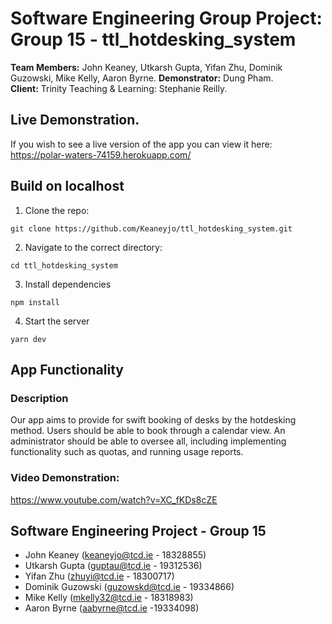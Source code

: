 # **Software Engineering Group Project: Group 15 - ttl_hotdesking_system**
**Team Members:** John Keaney, Utkarsh Gupta, Yifan Zhu, Dominik Guzowski,  Mike Kelly, Aaron Byrne.
**Demonstrator:** Dung Pham.  
**Client:** Trinity Teaching & Learning: Stephanie Reilly.

## Live Demonstration.
If you wish to see a live version of the app you can view it here: https://polar-waters-74159.herokuapp.com/

## Build on localhost
1. Clone the repo: 
```
git clone https://github.com/Keaneyjo/ttl_hotdesking_system.git
```
2. Navigate to the correct directory: 
```
cd ttl_hotdesking_system
```
3. Install dependencies
```
npm install
```
4. Start the server
```
yarn dev
```

## App Functionality
### Description
Our app aims to provide for swift booking of desks by the hotdesking method. Users should be able to book through a calendar view. An administrator should be able to oversee all, including implementing functionality such as quotas, and running usage reports.

### Video Demonstration:  
https://www.youtube.com/watch?v=XC_fKDs8cZE

## Software Engineering Project - Group 15
- John Keaney (keaneyjo@tcd.ie - 18328855)
- Utkarsh Gupta (guptau@tcd.ie - 19312536)
- Yifan Zhu (zhuyi@tcd.ie - 18300717)
- Dominik Guzowski (guzowskd@tcd.ie - 19334866)
- Mike Kelly (mkelly32@tcd.ie - 18318983)
- Aaron Byrne (aabyrne@tcd.ie -19334098)
